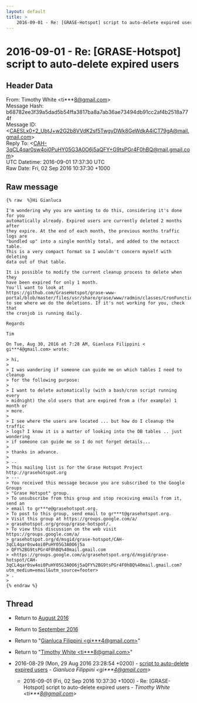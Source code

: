 ```yaml
---
layout: default
title: >
    2016-09-01 - Re: [GRASE-Hotspot] script to auto-delete expired users
---
```


# 2016-09-01 - Re: [GRASE-Hotspot] script to auto-delete expired users

## Header Data

From: Timothy White \<ti***8@gmail.com\><br>
Message Hash: b68782ee3f39a5dad5b54ffa3817ba8a7ab36ae73494db91cc2af4b2518a774f<br>
Message ID: \<CAESLx0+2_UbtJ+w2G2b8VVdK2sf5TwgyDWk8GeWdkA4iCT79gA@mail.gmail.com\><br>
Reply To: \<CAH-3qCL4qar0sw4oi0PuHY05G3A0O6j5aQFY+G9tsPGr4F0hBQ@mail.gmail.com\><br>
UTC Datetime: 2016-09-01 17:37:30 UTC<br>
Raw Date: Fri, 02 Sep 2016 10:37:30 +1000<br>

## Raw message

```
{% raw  %}Hi Gianluca

I'm wondering why you are wanting to do this, considering it's done for you
automatically already. Expired users are currently deleted 2 months after
they expire. At the end of each month, the previous months traffic logs are
"bundled up" into a single monthly total, and added to the motacct table.
This is a very compact format so I wouldn't concern myself with deleting
data out of that table.

It is possible to modify the current cleanup process to delete when they
have been expired for only 1 month.
You'll want to look at
https://github.com/GraseHotspot/grase-www-portal/blob/master/files/usr/share/grase/www/radmin/classes/CronFunctions.class.php#L168
to see where we do the deletions. If it's not working for you, check that
the cronjob is running daily.

Regards

Tim

On Tue, Aug 30, 2016 at 7:28 AM, Gianluca Filippini <
gi***4@gmail.com> wrote:

> hi,
>
> I was wandering if someone can guide me on which tables I need to cleanup
> for the following purpose:
>
> I want to delete automatically (with a bash/cron script running every
> midnight) the old users that are expired from a (for example) 1 month or
> more.
>
> I see where the users are located ... but how do I cleanup the traffic
> logs? I know it is a matter of looking into the DB tables .. just wondering
> if someone can guide me so I do not forget details...
>
> thanks in advance.
>
> --
> This mailing list is for the Grase Hotspot Project http://grasehotspot.org
> ---
> You received this message because you are subscribed to the Google Groups
> "Grase Hotspot" group.
> To unsubscribe from this group and stop receiving emails from it, send an
> email to gr***e@grasehotspot.org.
> To post to this group, send email to gr***t@grasehotspot.org.
> Visit this group at https://groups.google.com/a/
> grasehotspot.org/group/grase-hotspot/.
> To view this discussion on the web visit https://groups.google.com/a/
> grasehotspot.org/d/msgid/grase-hotspot/CAH-3qCL4qar0sw4oi0PuHY05G3A0O6j5a
> QFY%2BG9tsPGr4F0hBQ%40mail.gmail.com
> <https://groups.google.com/a/grasehotspot.org/d/msgid/grase-hotspot/CAH-3qCL4qar0sw4oi0PuHY05G3A0O6j5aQFY%2BG9tsPGr4F0hBQ%40mail.gmail.com?utm_medium=email&utm_source=footer>
> .
>
{% endraw %}
```

## Thread

+ Return to [August 2016](/archive/2016/08)
+ Return to [September 2016](/archive/2016/09)

+ Return to "[Gianluca Filippini <gi***4<span>@</span>gmail.com>](/authors/gi___4_at_gmail_com)"
+ Return to "[Timothy White <ti***8<span>@</span>gmail.com>](/authors/ti___8_at_gmail_com)"

+ 2016-08-29 (Mon, 29 Aug 2016 23:28:54 +0200) - [script to auto-delete expired users](/archive/2016/08/ce4f6e37eab548a8d2959f77c7ff3f57a39ff6e20433ad27a99920c52fa425c7) - _Gianluca Filippini \<gi***4@gmail.com\>_
  + 2016-09-01 (Fri, 02 Sep 2016 10:37:30 +1000) - Re: [GRASE-Hotspot] script to auto-delete expired users - _Timothy White \<ti***8@gmail.com\>_

